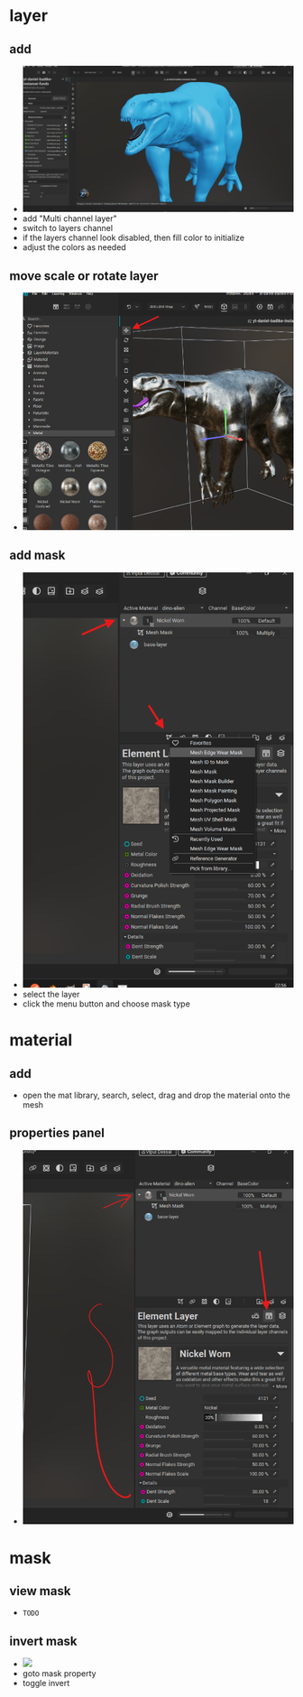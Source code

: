 # layer

## add

- <img src="./images/layers/create-layer.gif">
- add "Multi channel layer"
- switch to layers channel
- if the layers channel look disabled, then fill color to initialize
- adjust the colors as needed

## move scale or rotate layer

- <img src="./images/layers/layer-rotate-scale-move.png">

## add mask

- <img src="./images/layers/layer-mask.png">
- select the layer
- click the menu button and choose mask type

# material

## add

- open the mat library, search, select, drag and drop the material onto the mesh

## properties panel

- <img src="./images/layers/material-props.png">

# mask

## view mask

- `TODO`

## invert mask

- <img src="./images/layers/invert-mask.gif">
- goto mask property
- toggle invert
